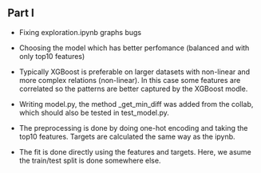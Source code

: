 

## Part I

- Fixing exploration.ipynb graphs bugs
- Choosing the model which has better perfomance (balanced and with only top10 features)
- Typically XGBoost is preferable on larger datasets with non-linear and more complex relations (non-linear). In this case some features are correlated so the patterns are better captured by the XGBoost modle.

- Writing model.py, the method _get_min_diff was added from the collab, which should also be tested in test_model.py.
- The preprocessing is done by doing one-hot encoding and taking the top10 features. Targets are calculated the same way as the ipynb. 
- The fit is done directly using the features and targets. Here, we asume the train/test split is done somewhere else.
